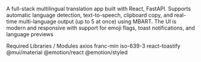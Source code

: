 A full-stack multilingual translation app built with React, FastAPI. Supports automatic language detection, text-to-speech, clipboard copy, and real-time multi-language output (up to 5 at once) using MBART. The UI is modern and responsive with support for emoji flags, toast notifications, and language previews


Required Libraries / Modules
axios 
franc-min 
iso-639-3 
react-toastify 
@mui/material @emotion/react @emotion/styled
